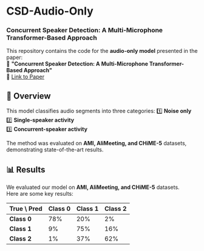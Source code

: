 # CSD-Audio-Only
### Concurrent Speaker Detection: A Multi-Microphone Transformer-Based Approach

This repository contains the code for the **audio-only model** presented in the paper:  
📄 **"Concurrent Speaker Detection: A Multi-Microphone Transformer-Based Approach"**  
🔗 [Link to Paper](https://ieeexplore.ieee.org/document/10715386)  

## 📌 Overview
This model classifies audio segments into three categories:
1️⃣ **Noise only**  
2️⃣ **Single-speaker activity**  
3️⃣ **Concurrent-speaker activity**  

The method was evaluated on **AMI, AliMeeting, and CHiME-5** datasets, demonstrating state-of-the-art results.  

## 📊 Results  
We evaluated our model on **AMI, AliMeeting, and CHiME-5** datasets.  
Here are some key results:

| True \ Pred | Class 0 | Class 1 | Class 2 |
|------------|---------|---------|---------|
| **Class 0** | 78%    | 20%    | 2%    |
| **Class 1** | 9%    | 75%    | 16%   |
| **Class 2** | 1%    | 37%    | 62%   |
